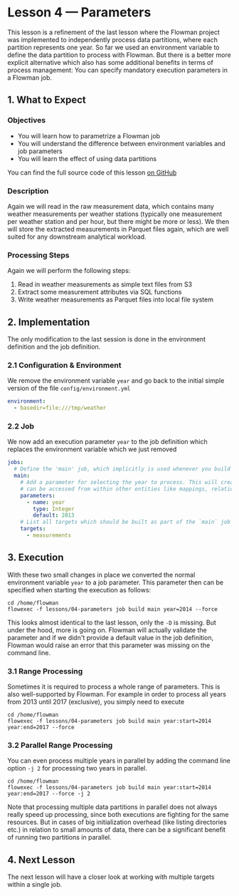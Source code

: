 # Lesson 4 — Parameters

This lesson is a refinement of the last lesson where the Flowman project was implemented to independently process
data partitions, where each partition represents one year. So far we used an environment variable to define the
data partition to process with Flowman. But there is a better more explicit alternative which also has some additional
benefits in terms of process management: You can specify mandatory execution parameters in a Flowman job.

## 1. What to Expect

### Objectives

* You will learn how to parametrize a Flowman job
* You will understand the difference between environment variables and job parameters
* You will learn the effect of using data partitions

You can find the full source code of this lesson [on GitHub](https://github.com/dimajix/flowman-tutorial/tree/main/lessons/04-parameters)

### Description
Again we will read in the raw measurement data, which contains many weather measurements per weather stations
(typically one measurement per weather station and per hour, but there might be more or less). We then will store
the extracted measurements in Parquet files again, which are well suited for any downstream analytical workload.

### Processing Steps
Again we will perform the following steps:
1. Read in weather measurements as simple text files from S3
2. Extract some measurement attributes via SQL functions
3. Write weather measurements as Parquet files into local file system


## 2. Implementation
The only modification to the last session is done in the environment definition and the job definition.

### 2.1 Configuration & Environment
We remove the environment variable `year` and go back to the initial simple version of the file `config/environment.yml`

```yaml
environment:
  - basedir=file:///tmp/weather
```

### 2.2 Job
We now add an execution parameter `year` to the job definition which replaces the environment variable which we just
removed

```yaml
jobs:
  # Define the 'main' job, which implicitly is used whenever you build the whole project
  main:
    # Add a parameter for selecting the year to process. This will create an environment variable `$year` which
    # can be accessed from within other entities like mappings, relations, etc.
    parameters:
      - name: year
        type: Integer
        default: 2013
    # List all targets which should be built as part of the `main` job
    targets:
      - measurements
```


## 3. Execution

With these two small changes in place we converted the normal environment variable `year` to a job parameter. This
parameter then can be specified when starting the execution as follows:

```shell
cd /home/flowman
flowexec -f lessons/04-parameters job build main year=2014 --force
```

This looks almost identical to the last lesson, only the `-D` is missing. But under the hood, more is going on. Flowman
will actually validate the parameter and if we didn't provide a default value in the job definition, Flowman would 
raise an error that this parameter was missing on the command line.

### 3.1 Range Processing
Sometimes it is required to process a whole range of parameters. This is also well-supported by Flowman. For example
in order to process all years from 2013 until 2017 (exclusive), you simply need to execute

```shell
cd /home/flowman
flowexec -f lessons/04-parameters job build main year:start=2014 year:end=2017 --force
```

### 3.2 Parallel Range Processing
You can even process multiple years in parallel by adding the command line option `-j 2` for processing two years
in parallel.

```shell
cd /home/flowman
flowexec -f lessons/04-parameters job build main year:start=2014 year:end=2017 --force -j 2
```

Note that processing multiple data partitions in parallel does not always really speed up processing, since both 
executions are fighting for the same resources. But in cases of big initialization overhead (like listing directories
etc.) in relation to small amounts of data, there can be a significant benefit of running two partitions in parallel.


## 4. Next Lesson

The next lesson will have a closer look at working with multiple targets within a single job.
